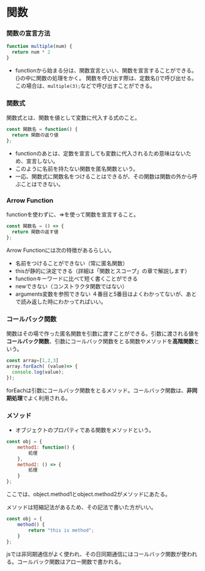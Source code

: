 # 関数  

### 関数の宣言方法  
```js
function multiple(num) {
  return num * 2
}
```
- functionから始まる分は、関数宣言といい、関数を宣言することができる。{}の中に関数の処理をかく。
関数を呼び出す際は、定数名()で呼び出せる。この場合は、```multiple(3);```などで呼び出すことができる。


### 関数式  
関数式とは、関数を値として変数に代入する式のこと。  
```js
const 関数名 = function() {
  return 関数の返り値
};
```
- functionのあとは、定数を宣言しても変数に代入されるため意味はないため、宣言しない。  
- このように名前を持たない関数を匿名関数という。  
- 一応、関数式に関数名をつけることはできるが、その関数は関数の外から呼ぶことはできない。  


### Arrow Function  
functionを使わずに、=>を使って関数を宣言すること。
```js
const 関数名 = () => {
  return 関数の返す値
};
```
Arrow Functionには次の特徴があるらしい。  
- 名前をつけることができない（常に匿名関数）
- thisが静的に決定できる（詳細は「関数とスコープ」の章で解説します）
- functionキーワードに比べて短く書くことができる
- newできない（コンストラクタ関数ではない）
- arguments変数を参照できない
４番目と5番目はよくわかってないが、あとで読み返した時にわかってればいい。


### コールバック関数
関数はその場で作った匿名関数を引数に渡すことができる。引数に渡される値を**コールバック関数**、引数にコールバック関数をとる関数やメソッドを**高階関数**という。
```js
const array=[1,2,3]
array.forEach( (value)=> {
  console.log(value);
});
```
forEachは引数にコールバック関数をとるメソッド。コールバック関数は、**非同期処理**でよく利用される。

### メソッド  
- オブジェクトのプロパティである関数をメソッドという。
```js
const obj = {
    method1: function() {
        処理
    },
    method2: () => {
        処理
    }
};
```
ここでは、object.method1とobject.method2がメソッドにあたる。

メソッドは短縮記法があるため、その記法で書いた方がいい。  
```js
const obj = {
    method() {
        return "this is method";
    }
};
```
jsでは非同期通信がよく使われ、その日同期通信にはコールバック関数が使われる。コールバック関数はアロー関数で書かれる。
